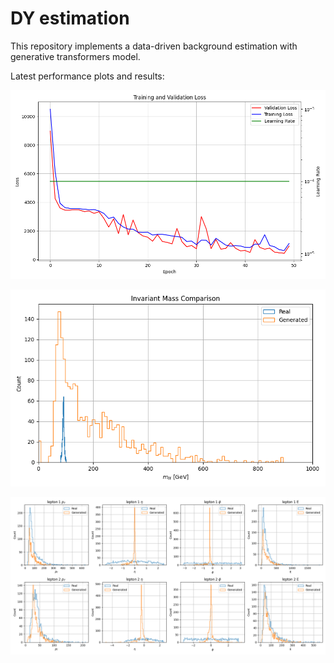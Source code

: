 # DY estimation

This repository implements a data-driven background estimation with generative transformers model.

Latest performance plots and results:

![losses and learning rate](outputs/loss_and_LR.png)

![di-lepton mass comparison](outputs/mll_comparison.png)

![lepton 4-vector comparison](outputs/feature_comparison.png)